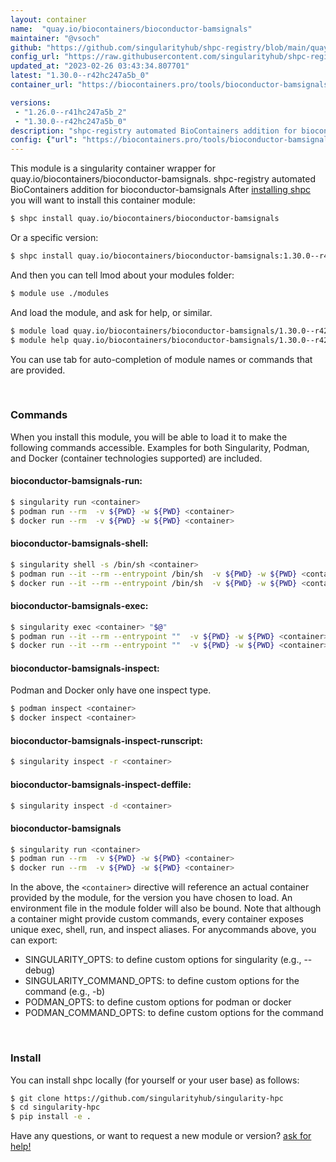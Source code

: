 ```yaml
---
layout: container
name:  "quay.io/biocontainers/bioconductor-bamsignals"
maintainer: "@vsoch"
github: "https://github.com/singularityhub/shpc-registry/blob/main/quay.io/biocontainers/bioconductor-bamsignals/container.yaml"
config_url: "https://raw.githubusercontent.com/singularityhub/shpc-registry/main/quay.io/biocontainers/bioconductor-bamsignals/container.yaml"
updated_at: "2023-02-26 03:43:34.807701"
latest: "1.30.0--r42hc247a5b_0"
container_url: "https://biocontainers.pro/tools/bioconductor-bamsignals"

versions:
 - "1.26.0--r41hc247a5b_2"
 - "1.30.0--r42hc247a5b_0"
description: "shpc-registry automated BioContainers addition for bioconductor-bamsignals"
config: {"url": "https://biocontainers.pro/tools/bioconductor-bamsignals", "maintainer": "@vsoch", "description": "shpc-registry automated BioContainers addition for bioconductor-bamsignals", "latest": {"1.30.0--r42hc247a5b_0": "sha256:9e034e37b3b8c3442198a100acae14b78b4b318d6d948795c8b813cf657e62e2"}, "tags": {"1.26.0--r41hc247a5b_2": "sha256:d01915ae50dcaf030eb3cc4ebc52e709699d1fb3c54897a7c386b50a4b7fb573", "1.30.0--r42hc247a5b_0": "sha256:9e034e37b3b8c3442198a100acae14b78b4b318d6d948795c8b813cf657e62e2"}, "docker": "quay.io/biocontainers/bioconductor-bamsignals"}
---
```


This module is a singularity container wrapper for quay.io/biocontainers/bioconductor-bamsignals.
shpc-registry automated BioContainers addition for bioconductor-bamsignals
After [installing shpc](#install) you will want to install this container module:


```bash
$ shpc install quay.io/biocontainers/bioconductor-bamsignals
```

Or a specific version:

```bash
$ shpc install quay.io/biocontainers/bioconductor-bamsignals:1.30.0--r42hc247a5b_0
```

And then you can tell lmod about your modules folder:

```bash
$ module use ./modules
```

And load the module, and ask for help, or similar.

```bash
$ module load quay.io/biocontainers/bioconductor-bamsignals/1.30.0--r42hc247a5b_0
$ module help quay.io/biocontainers/bioconductor-bamsignals/1.30.0--r42hc247a5b_0
```

You can use tab for auto-completion of module names or commands that are provided.

<br>

### Commands

When you install this module, you will be able to load it to make the following commands accessible.
Examples for both Singularity, Podman, and Docker (container technologies supported) are included.

#### bioconductor-bamsignals-run:

```bash
$ singularity run <container>
$ podman run --rm  -v ${PWD} -w ${PWD} <container>
$ docker run --rm  -v ${PWD} -w ${PWD} <container>
```

#### bioconductor-bamsignals-shell:

```bash
$ singularity shell -s /bin/sh <container>
$ podman run --it --rm --entrypoint /bin/sh  -v ${PWD} -w ${PWD} <container>
$ docker run --it --rm --entrypoint /bin/sh  -v ${PWD} -w ${PWD} <container>
```

#### bioconductor-bamsignals-exec:

```bash
$ singularity exec <container> "$@"
$ podman run --it --rm --entrypoint ""  -v ${PWD} -w ${PWD} <container> "$@"
$ docker run --it --rm --entrypoint ""  -v ${PWD} -w ${PWD} <container> "$@"
```

#### bioconductor-bamsignals-inspect:

Podman and Docker only have one inspect type.

```bash
$ podman inspect <container>
$ docker inspect <container>
```

#### bioconductor-bamsignals-inspect-runscript:

```bash
$ singularity inspect -r <container>
```

#### bioconductor-bamsignals-inspect-deffile:

```bash
$ singularity inspect -d <container>
```



#### bioconductor-bamsignals

```bash
$ singularity run <container>
$ podman run --rm  -v ${PWD} -w ${PWD} <container>
$ docker run --rm  -v ${PWD} -w ${PWD} <container>
```


In the above, the `<container>` directive will reference an actual container provided
by the module, for the version you have chosen to load. An environment file in the
module folder will also be bound. Note that although a container
might provide custom commands, every container exposes unique exec, shell, run, and
inspect aliases. For anycommands above, you can export:

 - SINGULARITY_OPTS: to define custom options for singularity (e.g., --debug)
 - SINGULARITY_COMMAND_OPTS: to define custom options for the command (e.g., -b)
 - PODMAN_OPTS: to define custom options for podman or docker
 - PODMAN_COMMAND_OPTS: to define custom options for the command

<br>

### Install

You can install shpc locally (for yourself or your user base) as follows:

```bash
$ git clone https://github.com/singularityhub/singularity-hpc
$ cd singularity-hpc
$ pip install -e .
```

Have any questions, or want to request a new module or version? [ask for help!](https://github.com/singularityhub/singularity-hpc/issues)